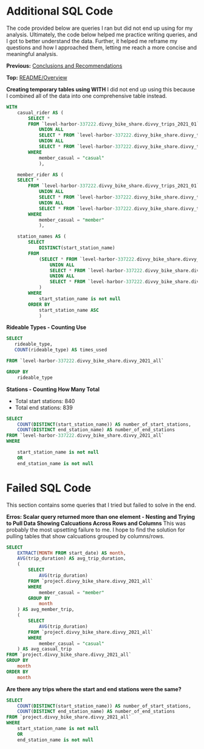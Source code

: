 # Additional SQL Code
The code provided below are queries I ran but did not end up using for my analysis. Ultimately, the code below helped me practice writing queries, and I got to better understand the data. Further, it helped me reframe my questions and how I approached them, letting me reach a more concise and meaningful analysis.

**Previous:** [Conclusions and Recommendations](https://github.com/gharliquebread/cyclistic-analysis/blob/main/Conclusions%20and%20Recommendations.md)

**Top:** [README/Overview](https://github.com/gharliquebread/cyclistic-analysis/blob/main/README.md)


**Creating temporary tables using WITH**
I did not end up using this because I combined all of the data into one comprehensive table instead.
```sql
WITH 
    casual_rider AS (
        SELECT *
        FROM `level-harbor-337222.divvy_bike_share.divvy_trips_2021_01`
            UNION ALL
            SELECT * FROM `level-harbor-337222.divvy_bike_share.divvy_trips_2021_02` 
            UNION ALL
            SELECT * FROM `level-harbor-337222.divvy_bike_share.divvy_trips_2021_03`
        WHERE
            member_casual = "casual"
            ),

    member_rider AS (
    SELECT *
        FROM `level-harbor-337222.divvy_bike_share.divvy_trips_2021_01`
            UNION ALL
            SELECT * FROM `level-harbor-337222.divvy_bike_share.divvy_trips_2021_02` 
            UNION ALL
            SELECT * FROM `level-harbor-337222.divvy_bike_share.divvy_trips_2021_03`
        WHERE
            member_casual = "member"    
            ),

    station_names AS (
        SELECT
            DISTINCT(start_station_name)
        FROM 
            (SELECT * FROM `level-harbor-337222.divvy_bike_share.divvy_trips_2021_01`
                UNION ALL
                SELECT * FROM `level-harbor-337222.divvy_bike_share.divvy_trips_2021_02` 
                UNION ALL
                SELECT * FROM `level-harbor-337222.divvy_bike_share.divvy_trips_2021_03`
            )
        WHERE
            start_station_name is not null
        ORDER BY 
            start_station_name ASC
            )
```            

**Rideable Types - Counting Use**
```sql
SELECT
   rideable_type,
   COUNT(rideable_type) AS times_used

FROM `level-harbor-337222.divvy_bike_share.divvy_2021_all`

GROUP BY 
    rideable_type
```

**Stations - Counting How Many Total**

* Total start stations: 840
* Total end stations: 839
```sql
SELECT
    COUNT(DISTINCT(start_station_name)) AS number_of_start_stations,
    COUNT(DISTINCT end_station_name) AS number_of_end_stations
FROM `level-harbor-337222.divvy_bike_share.divvy_2021_all`
WHERE 

    start_station_name is not null
    OR
    end_station_name is not null 
```

# Failed SQL Code
This section contains some queries that I tried but failed to solve in the end.

**Erros: Scalar query returned more than one element - Nesting and Trying to Pull Data Showing Calcuations Across Rows and Columns**
This was probably the most upsetting failure to me. I hope to find the solution for pulling tables that show calcuations grouped by columns/rows.
```sql
SELECT 
    EXTRACT(MONTH FROM start_date) AS month,
    AVG(trip_duration) AS avg_trip_duration,
    (
        SELECT
            AVG(trip_duration)
        FROM `project.divvy_bike_share.divvy_2021_all`
        WHERE 
            member_casual = "member"
        GROUP BY 
            month
    ) AS avg_member_trip,
    (
        SELECT
            AVG(trip_duration)
        FROM `project.divvy_bike_share.divvy_2021_all`
        WHERE 
            member_casual = "casual"
    ) AS avg_casual_trip
FROM `project.divvy_bike_share.divvy_2021_all`
GROUP BY 
    month
ORDER BY 
    month
```

**Are there any trips where the start and end stations were the same?**

```sql
SELECT
    COUNT(DISTINCT(start_station_name)) AS number_of_start_stations,
    COUNT(DISTINCT end_station_name) AS number_of_end_stations
FROM `project.divvy_bike_share.divvy_2021_all`
WHERE 
    start_station_name is not null
    OR
    end_station_name is not null
```

